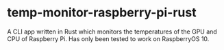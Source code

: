 # temp-monitor-raspberry-pi-rust

A CLI app written in Rust which monitors the temperatures of the GPU and CPU of Raspberry Pi. Has only been tested to work on RaspberryOS 10.
